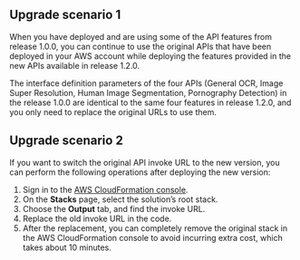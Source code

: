 ## Upgrade scenario 1

When you have deployed and are using some of the API features from release 1.0.0, you can continue to use the original APIs that have been deployed in your AWS account while deploying the features provided in the new APIs available in release 1.2.0. 

The interface definition parameters of the four APIs (General OCR, Image Super Resolution, Human Image Segmentation, Pornography Detection) in the release 1.0.0 are identical to the same four features in release 1.2.0, and you only need to replace the original URLs to use them. 

## Upgrade scenario 2

If you want to switch the original API invoke URL to the new version, you can perform the following operations after deploying the new version:

1. Sign in to the [AWS CloudFormation console](https://console.aws.amazon.com/cloudformation/).
2. On the **Stacks** page, select the solution’s root stack.
3. Choose the **Output** tab, and find the invoke URL.
4. Replace the old invoke URL in the code.
5. After the replacement, you can completely remove the original stack in the AWS CloudFormation console to avoid incurring extra cost, which takes about 10 minutes.